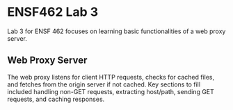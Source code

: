 # ENSF462 Lab 3

Lab 3 for ENSF 462 focuses on learning basic functionalities of a web proxy server.

## Web Proxy Server

The web proxy listens for client HTTP requests, checks for cached files, and fetches from the origin server if not cached. Key sections to fill included handling non-GET requests, extracting host/path, sending GET requests, and caching responses.